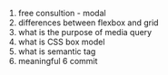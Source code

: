 1. free consultion - modal
2. differences between flexbox and grid
4. what is the purpose of media query
5. what is CSS box model
6. what is semantic tag
7. meaningful 6 commit

